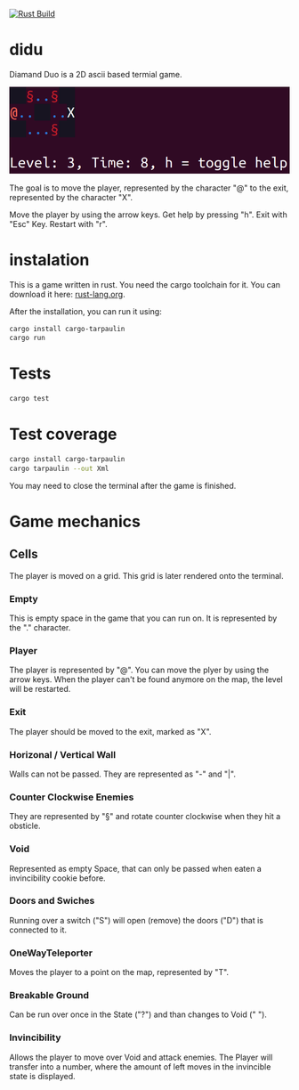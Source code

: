 [![Rust Build](https://github.com/dariusgm/didu/actions/workflows/rust.yml/badge.svg)](https://github.com/dariusgm/didu/actions/workflows/rust.yml)

# didu
Diamand Duo is a 2D ascii based termial game.

![screenshot from Diamand Duo](screenshot1.png)

The goal is to move the player, represented by the character "@"
to the exit, represented by the character "X".


Move the player by using the arrow keys.
Get help by pressing "h".
Exit with "Esc" Key.
Restart with "r".

# instalation

This is a game written in rust. You need the cargo toolchain for it.
You can download it here: [rust-lang.org](https://www.rust-lang.org/tools/install).

After the installation, you can run it using:
```bash
cargo install cargo-tarpaulin
cargo run
```

# Tests
```bash
cargo test
```

# Test coverage
```bash
cargo install cargo-tarpaulin
cargo tarpaulin --out Xml

```
You may need to close the terminal after the game is finished.

# Game mechanics

## Cells
The player is moved on a grid. 
This grid is later rendered onto the terminal.

### Empty
This is empty space in the game that you can run on.
It is represented by the "." character.

### Player
The player is represented by "@". 
You can move the plyer by using the arrow keys.
When the player can't be found anymore on the map, the level will be restarted.

### Exit
The player should be moved to the exit, marked as "X".

### Horizonal / Vertical Wall
Walls can not be passed. They are represented as "-" and "|".

### Counter Clockwise Enemies
They are represented by "§" and rotate counter clockwise when they hit a obsticle.

### Void
Represented as empty Space, that can only be passed when eaten a invincibility cookie before.

### Doors and Swiches
Running over a switch ("S") will open (remove) the doors ("D") that is connected to it.

### OneWayTeleporter
Moves the player to a point on the map, represented by "T".

### Breakable Ground
Can be run over once in the State ("?") and than changes to Void (" ").

### Invincibility
Allows the player to move over Void and attack enemies.
The Player will transfer into a number, where the amount of left moves
in the invincible state is displayed.


